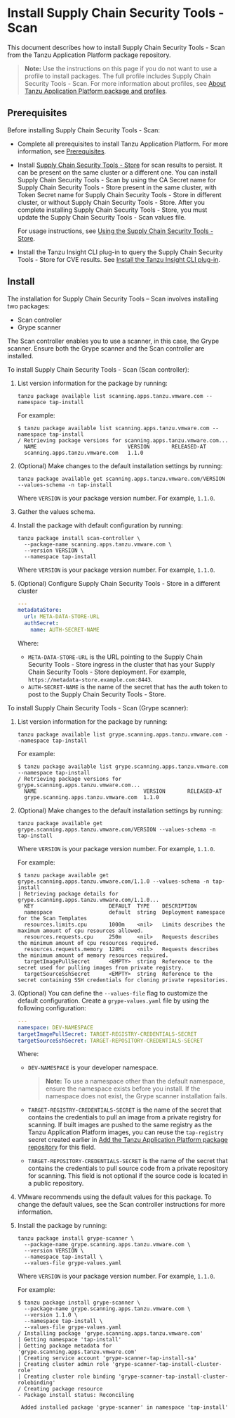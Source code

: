 # Install Supply Chain Security Tools - Scan

This document describes how to install Supply Chain Security Tools - Scan
from the Tanzu Application Platform package repository.

>**Note:** Use the instructions on this page if you do not want to use a profile to install packages.
The full profile includes Supply Chain Security Tools - Scan.
For more information about profiles, see [About Tanzu Application Platform package and profiles](../about-package-profiles.md).

## <a id='scst-scan-prereqs'></a> Prerequisites

Before installing Supply Chain Security Tools - Scan:

- Complete all prerequisites to install Tanzu Application Platform. For more information, see [Prerequisites](../prerequisites.md).
- Install [Supply Chain Security Tools - Store](../scst-store/install-scst-store.md) for scan results to persist. It can be present on the same cluster or a different one. You can install Supply Chain Security Tools - Scan by using the CA Secret name for Supply Chain Security Tools - Store present in the same cluster, with Token Secret name for Supply Chain Security Tools - Store in different cluster, or without Supply Chain Security Tools - Store. After you complete installing Supply Chain Security Tools - Store, you must update the Supply Chain Security Tools - Scan values file.

    For usage instructions, see [Using the Supply Chain Security Tools - Store](../scst-store/overview.md).

- Install the Tanzu Insight CLI plug-in to query the Supply Chain Security Tools - Store for CVE results.
  See [Install the Tanzu Insight CLI plug-in](../cli-plugins/insight/cli-installation.md).

## <a id='install-scst-scan'></a> Install

The installation for Supply Chain Security Tools – Scan involves installing two packages:

- Scan controller
- Grype scanner

The Scan controller enables you to use a scanner, in this case, the Grype scanner. Ensure both the Grype scanner and the Scan controller are installed.

To install Supply Chain Security Tools - Scan (Scan controller):

1. List version information for the package by running:

    ```console
    tanzu package available list scanning.apps.tanzu.vmware.com --namespace tap-install
    ```

     For example:

    ```console
    $ tanzu package available list scanning.apps.tanzu.vmware.com --namespace tap-install
    / Retrieving package versions for scanning.apps.tanzu.vmware.com...
      NAME                             VERSION       RELEASED-AT
      scanning.apps.tanzu.vmware.com   1.1.0
    ```

1. (Optional) Make changes to the default installation settings by running:

    ```console
    tanzu package available get scanning.apps.tanzu.vmware.com/VERSION --values-schema -n tap-install
    ```

    Where `VERSION` is your package version number. For example, `1.1.0`.

1. Gather the values schema.

1. Install the package with default configuration by running:

    ```console
    tanzu package install scan-controller \
      --package-name scanning.apps.tanzu.vmware.com \
      --version VERSION \
      --namespace tap-install
    ```

    Where `VERSION` is your package version number. For example, `1.1.0`.

1. (Optional) Configure Supply Chain Security Tools - Store in a different cluster

    ```yaml
    ---
    metadataStore:
      url: META-DATA-STORE-URL
      authSecret:
        name: AUTH-SECRET-NAME
    ```

    Where:

    - `META-DATA-STORE-URL` is the URL pointing to the Supply Chain Security Tools - Store ingress in the cluster that has your Supply Chain Security Tools - Store deployment. For example, `https://metadata-store.example.com:8443`.
    - `AUTH-SECRET-NAME` is the name of the secret that has the auth token to post to the Supply Chain Security Tools - Store.

<a id="install-grype"></a> To install Supply Chain Security Tools - Scan (Grype scanner):

1. List version information for the package by running:

    ```console
    tanzu package available list grype.scanning.apps.tanzu.vmware.com --namespace tap-install
    ```

    For example:

    ```console
    $ tanzu package available list grype.scanning.apps.tanzu.vmware.com --namespace tap-install
    / Retrieving package versions for grype.scanning.apps.tanzu.vmware.com...
      NAME                                  VERSION       RELEASED-AT
      grype.scanning.apps.tanzu.vmware.com  1.1.0
    ```

1. (Optional) Make changes to the default installation settings by running:

    ```console
    tanzu package available get grype.scanning.apps.tanzu.vmware.com/VERSION --values-schema -n tap-install
    ```

    Where `VERSION` is your package version number. For example, `1.1.0`.

    For example:

    ```console
    $ tanzu package available get grype.scanning.apps.tanzu.vmware.com/1.1.0 --values-schema -n tap-install
    | Retrieving package details for grype.scanning.apps.tanzu.vmware.com/1.1.0...
      KEY                        DEFAULT  TYPE    DESCRIPTION
      namespace                  default  string  Deployment namespace for the Scan Templates
      resources.limits.cpu       1000m    <nil>   Limits describes the maximum amount of cpu resources allowed.
      resources.requests.cpu     250m     <nil>   Requests describes the minimum amount of cpu resources required.
      resources.requests.memory  128Mi    <nil>   Requests describes the minimum amount of memory resources required.
      targetImagePullSecret      <EMPTY>  string  Reference to the secret used for pulling images from private registry.
      targetSourceSshSecret      <EMPTY>  string  Reference to the secret containing SSH credentials for cloning private repositories.
    ```

1. (Optional) You can define the `--values-file` flag to customize the default configuration. Create a `grype-values.yaml` file by using the following configuration:

    ```yaml
    ---
    namespace: DEV-NAMESPACE
    targetImagePullSecret: TARGET-REGISTRY-CREDENTIALS-SECRET
    targetSourceSshSecret: TARGET-REPOSITORY-CREDENTIALS-SECRET
    ```

    Where:

    - `DEV-NAMESPACE` is your developer namespace.

      >**Note:** To use a namespace other than the default namespace, ensure the namespace exists before you install. If the namespace does not exist, the Grype scanner installation fails.

    - `TARGET-REGISTRY-CREDENTIALS-SECRET` is the name of the secret that contains the credentials to pull an image from a private registry for scanning. If built images are pushed to the same registry as the Tanzu Application Platform images, you can reuse the `tap-registry` secret created earlier in [Add the Tanzu Application Platform package repository](../install.md#add-package-repositories-and-EULAs) for this field.

    - `TARGET-REPOSITORY-CREDENTIALS-SECRET` is the name of the secret that contains the credentials to pull source code from a private repository for scanning. This field is not optional if the source code is located in a public repository.

1. VMware recommends using the default values for this package.
To change the default values, see the Scan controller instructions for more information.

1. Install the package by running:

    ```console
    tanzu package install grype-scanner \
      --package-name grype.scanning.apps.tanzu.vmware.com \
      --version VERSION \
      --namespace tap-install \
      --values-file grype-values.yaml
    ```

    Where `VERSION` is your package version number. For example, `1.1.0`.

    For example:

    ```console
    $ tanzu package install grype-scanner \
      --package-name grype.scanning.apps.tanzu.vmware.com \
      --version 1.1.0 \
      --namespace tap-install \
      --values-file grype-values.yaml
    / Installing package 'grype.scanning.apps.tanzu.vmware.com'
    | Getting namespace 'tap-install'
    | Getting package metadata for 'grype.scanning.apps.tanzu.vmware.com'
    | Creating service account 'grype-scanner-tap-install-sa'
    | Creating cluster admin role 'grype-scanner-tap-install-cluster-role'
    | Creating cluster role binding 'grype-scanner-tap-install-cluster-rolebinding'
    / Creating package resource
    - Package install status: Reconciling

     Added installed package 'grype-scanner' in namespace 'tap-install'
    ```
